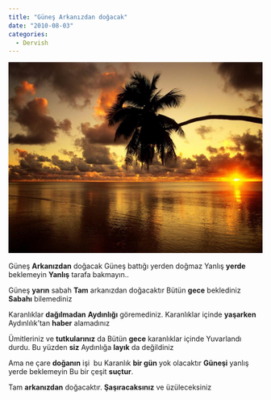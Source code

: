```yaml
---
title: "Güneş Arkanızdan doğacak"
date: "2010-08-03"
categories: 
  - Dervish
---
```


[![Gündoğumu](../uploads/2010/08/gun_dogumu.jpg)](../uploads/2010/08/gun_dogumu.jpg "Gündoğumu")

Güneş **Arkanızdan** doğacak Güneş battığı yerden doğmaz Yanlış **yerde** beklemeyin **Yanlış** tarafa bakmayın..

Güneş **yarın** sabah **Tam** arkanızdan doğacaktır Bütün **gece** beklediniz **Sabahı** bilemediniz

Karanlıklar **dağılmadan** **Aydınlığı** göremediniz. Karanlıklar içinde **yaşarken** Aydınlılık’tan **haber** alamadınız

Ümitleriniz ve **tutkularınız** da Bütün **gece** karanlıklar içinde Yuvarlandı durdu. Bu yüzden **siz** Aydınlığa **layık** da değildiniz

Ama ne çare **doğanın** işi  bu Karanlık **bir gün** yok olacaktır **Güneşi** yanlış yerde beklemeyin Bu bir çeşit **suçtur**.

Tam **arkanızdan** doğacaktır. **Şaşıracaksınız** ve üzüleceksiniz
